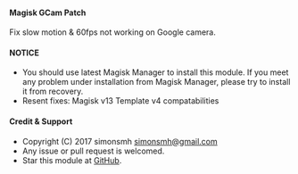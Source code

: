 #### Magisk GCam Patch

Fix slow motion & 60fps not working on Google camera.

#### NOTICE

* You should use latest Magisk Manager to install this module. If you meet any problem under installation from Magisk Manager, please try to install it from recovery.
* Resent fixes:
Magisk v13 Template v4 compatabilities

#### Credit & Support

* Copyright (C) 2017 simonsmh <simonsmh@gmail.com>
* Any issue or pull request is welcomed.
* Star this module at [GitHub](https://github.com/Magisk-Modules-Repo/magisk-gcam-patch).